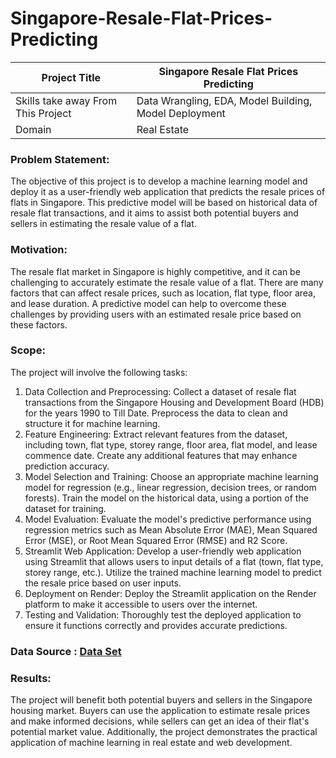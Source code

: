 # Singapore-Resale-Flat-Prices-Predicting

| Project Title | Singapore Resale Flat Prices Predicting |
| --- | --- |
| Skills take away From This Project | Data Wrangling, EDA, Model Building, Model Deployment |
| Domain | Real Estate |

### Problem Statement:
The objective of this project is to develop a machine learning model and deploy it as a user-friendly web application that predicts the resale prices of flats in Singapore. This predictive model will be based on historical data of resale flat transactions, and it aims to assist both potential buyers and sellers in estimating the resale value of a flat.

### Motivation:
The resale flat market in Singapore is highly competitive, and it can be challenging to accurately estimate the resale value of a flat. There are many factors that can affect resale prices, such as location, flat type, floor area, and lease duration. A predictive model can help to overcome these challenges by providing users with an estimated resale price based on these factors.

### Scope:
The project will involve the following tasks:
1. Data Collection and Preprocessing: Collect a dataset of resale flat transactions from the Singapore Housing and Development Board (HDB) for the years 1990 to Till Date. Preprocess the data to clean and structure it for machine learning.
2. Feature Engineering: Extract relevant features from the dataset, including town, flat type, storey range, floor area, flat model, and lease commence date. Create any additional features that may enhance prediction accuracy.
3. Model Selection and Training: Choose an appropriate machine learning model for regression (e.g., linear regression, decision trees, or random forests). Train the model on the historical data, using a portion of the dataset for training.
4. Model Evaluation: Evaluate the model's predictive performance using regression metrics such as Mean Absolute Error (MAE), Mean Squared Error (MSE), or Root Mean Squared Error (RMSE) and R2 Score.
5. Streamlit Web Application: Develop a user-friendly web application using Streamlit that allows users to input details of a flat (town, flat type, storey range, etc.). Utilize the trained machine learning model to predict the resale price based on user inputs.
6. Deployment on Render: Deploy the Streamlit application on the Render platform to make it accessible to users over the internet.
7. Testing and Validation: Thoroughly test the deployed application to ensure it functions correctly and provides accurate predictions.

### Data Source : [Data Set](https://beta.data.gov.sg/collections/189/view)

### Results: 
The project will benefit both potential buyers and sellers in the Singapore housing market. Buyers can use the application to estimate resale prices and make informed decisions, while sellers can get an idea of their flat's potential market value. Additionally, the project demonstrates the practical application of machine learning in real estate and web development.

